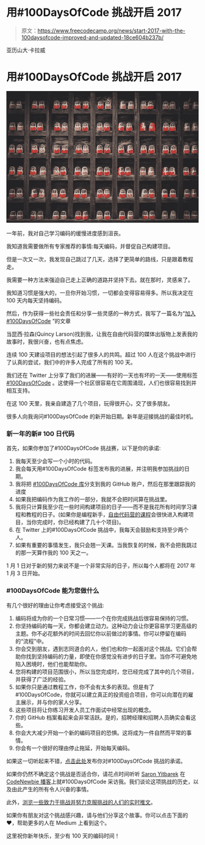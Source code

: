 # 用#100DaysOfCode 挑战开启 2017

> 原文：<https://www.freecodecamp.org/news/start-2017-with-the-100daysofcode-improved-and-updated-18ce604b237b/>

亚历山大·卡拉威

# 用#100DaysOfCode 挑战开启 2017

![jehIXLJJaMBmEzHmx3vTxATPwBvU544Dx4BB](img/dc155ad213c4e868288860653298ddca.png)

一年前，我对自己学习编码的缓慢进度感到沮丧。

我知道我需要做所有专家推荐的事情:每天编码，并督促自己构建项目。

但是一次又一次，我发现自己跳过了几天，选择了更简单的路线，只是跟着教程走。

我需要一种方法来强迫自己走上正确的道路并坚持下去。就在那时，灵感来了。

我知道习惯是强大的，一旦你开始习惯，一切都会变得容易得多。所以我决定在 100 天内每天坚持编码。

然后，作为获得一些社会责任和分享一些灵感的一种方式，我写了一篇名为“[加入#100DaysOfCode](https://medium.freecodecamp.com/join-the-100daysofcode-556ddb4579e4#.8x8jpxsfn) ”的文章

当昆西·拉森(Quincy Larson)找到我，让我在自由代码营的媒体出版物上发表我的故事时，我很兴奋，也有点焦虑。

连续 100 天建设项目的想法引起了很多人的共鸣。超过 100 人在这个挑战中进行了认真的尝试，我们中的许多人完成了所有的 100 天。

我们还在 Twitter 上分享了我们的进展——有好的一天也有坏的一天——使用标签 [#100DaysOfCode](https://twitter.com/search?f=tweets&vertical=default&q=%23100daysofcode&src=typd) 。这使得一个社区很容易在它周围涌现，人们也很容易找到并相互支持。

在这 100 天里，我亲自建造了几个项目，玩得很开心，交了很多朋友。

很多人向我询问#100DaysOfCode 的新开始日期。新年是迎接挑战的最佳时机。

### 新一年的新# 100 日代码

首先，如果你参加了#100DaysOfCode 挑战赛，以下是你的承诺:

1.  我每天至少会写一个小时的代码。
2.  我会每天用#100DaysOfCode 标签发布我的进展，并注明我参加挑战的日期。
3.  我将把 [#100DaysOfCode 库](https://github.com/Kallaway/100-days-of-code)分支到我的 GitHub 账户，然后在那里跟踪我的进度
4.  如果我把编码作为我工作的一部分，我就不会把时间算在挑战里。
5.  我将只计算我至少花一些时间构建项目的日子——而不是我花所有时间学习课程和教程的日子。(如果你是编程新手，[自由代码营的课程](http://freecodecamp.com/map)会很快进入构建项目，当你完成时，你已经构建了几十个项目)。
6.  在 Twitter 上的#100DaysOfCode 挑战中，我每天会鼓励和支持至少两个人。
7.  如果有重要的事情发生，我只会翘一天课。当我恢复的时候，我不会把我跳过的那一天算作我的 100 天之一。

1 月 1 日对于新的努力来说不是一个非常实际的日子，所以每个人都将在 2017 年 1 月 3 日开始。

### #100DaysOfCode 能为您做什么

有几个很好的理由让你考虑接受这个挑战:

1.  编码将成为你的一个日常习惯——一个在你完成挑战后很容易保持的习惯。
2.  你坚持编码的每一天，你都会建立动力。这种动力会让你更容易学习更高级的主题。你不必花额外的时间去回忆你以前做过的事情。你可以停留在编码的“流程”中。
3.  你会交到朋友，遇到志同道合的人，他们也和你一起面对这个挑战。它们会帮助你找到坚持编码的力量，即使在你感觉没有进步的日子里。当你不可避免地陷入困境时，他们也能帮助你。
4.  您将构建的项目范围很小，所以当您完成时，您已经完成了其中的几个项目，并获得了广泛的经验。
5.  如果你只是通过教程工作，你不会有太多的表现。但是有了#100DaysOfCode，你就可以建立真正的投资组合项目，你可以向潜在的雇主展示，并与你的家人分享。
6.  这些项目将让你练习开发人员工作面试中经常出现的概念。
7.  你的 GitHub 档案看起来会非常活跃。是的，招聘经理和招聘人员确实会看这些。
8.  你会大大减少开始一个新的编码项目的恐惧。这将成为一件自然而平常的事情。
9.  你会有一个很好的理由停止拖延，开始每天编码。

如果这一切听起来不错，[点击此处](https://twitter.com/intent/tweet?text=I%27m%20publicly%20committing%20to%20the%20100DaysOfCode%20Challenge%20starting%20January%203,%202017.%20Join%20me!&url=https://medium.freecodecamp.com/start-2017-with-the-100daysofcode-improved-and-updated-18ce604b237b&hashtags=100DaysOfCode)发布你对#100DaysOfCode 挑战的承诺。

如果你仍然不确定这个挑战是否适合你，请花点时间听听 [Saron Yitbarek](https://www.freecodecamp.org/news/start-2017-with-the-100daysofcode-improved-and-updated-18ce604b237b/undefined) 在 [CodeNewbie 播客](http://www.codenewbie.org/podcast/100-days-of-code)上就#100DaysOfCode 采访我。我们谈论这项挑战的历史，以及由此产生的所有令人兴奋的事情。

此外，[浏览一些致力于挑战并努力克服挑战的人们的实时推文](https://twitter.com/search?f=tweets&vertical=default&q=%23100daysofcode&src=typd)。

如果你有朋友对这个挑战感兴趣，请与他们分享这个故事。你可以点击下面的❤，帮助更多的人在 Medium 上看到这个。

这里祝你新年快乐，至少有 100 天的编码时间！